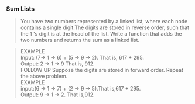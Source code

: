 ### Sum Lists

> You have two numbers represented by a linked list, where each node contains a
> single digit.The digits are stored in reverse order, such that the 1 's digit
> is
> at the head of the list. Write a function that adds the two numbers and
> returns
> the sum as a linked list.

> EXAMPLE <br/>
> Input: (7-> 1 -> 6) + (5 -> 9 -> 2). That is, 617 + 295. <br/> Output: 2 ->
> 1 ->
> 9
> That is, 912. <br/>
> FOLLOW UP
> Suppose the digits are stored in forward order. Repeat the above
> problem. <br/>
> EXAMPLE <br/>
> input:(6 -> 1 -> 7) + (2 -> 9 -> 5).That is,617 + 295. <br/>Output: 9 -> 1 -> 2.
> That is,912.
